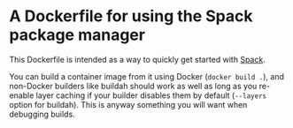 # A Dockerfile for using the Spack package manager

This Dockerfile is intended as a way to quickly get started with
[Spack](https://spack.io/).

You can build a container image from it using Docker (`docker build .`), and
non-Docker builders like buildah should work as well as long as you re-enable
layer caching if your builder disables them by default (`--layers` option for
buildah). This is anyway something you will want when debugging builds.
